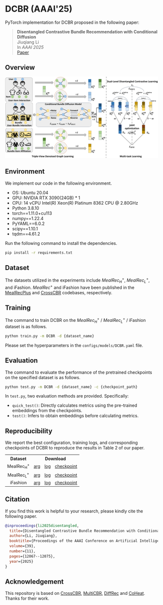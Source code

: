 # DCBR (AAAI'25)
PyTorch implementation for DCBR proposed in the following paper:
 >**Disentangled Contrastive Bundle Recommendation with Conditional Diffusion**  
 >Jiuqiang Li  
 >In *AAAI 2025*  
 >[Paper](https://doi.org/10.1609/aaai.v39i11.33314)

## Overview
<p>
<img src="./asset/DCBR.png" width="800">
</p>

## Environment
We implement our code in the following environment.

- OS: Ubuntu 20.04
- GPU: NVIDIA RTX 3090(24GB) * 1
- CPU: 14 vCPU Intel(R) Xeon(R) Platinum 8362 CPU @ 2.80GHz
- Python 3.8.10
- torch==1.11.0+cu113
- numpy==1.22.4
- PyYAML==6.0.2
- scipy==1.10.1
- tqdm==4.61.2

Run the following command to install the dependencies.
```bash
pip install -r requirements.txt
```

## Dataset
The datasets utilized in the experiments include $MealRec_H^+$, $MealRec_L^+$, and iFashion. $MealRec^+$ and iFashion have been published in the [MealRecPlus](https://github.com/WUT-IDEA/MealRecPlus/) and [CrossCBR](https://github.com/mysbupt/CrossCBR) codebases, respectively.

## Training
The command to train DCBR on the $MealRec_H^+$ / $MealRec_L^+$ / iFashion dataset is as follows.
```bash
python train.py -m DCBR -d {dataset_name}
```
  
Please set the hyperparameters in the `configs/models/DCBR.yaml` file.

## Evaluation
The command to evaluate the performance of the pretrained checkpoints on the specified dataset is as follows.
```bash
python test.py -m DCBR -d {dataset_name} -c {checkpoint_path}
```
In `test.py`, two evaluation methods are provided. Specifically:

- `quick_test()`: Directly calculates metrics using the pre-trained embeddings from the checkpoints.
- `test()`: Infers to obtain embeddings before calculating metrics.
## Reproducibility
We report the best configuration, training logs, and corresponding checkpoints of DCBR to reproduce the results in Table 2 of our paper.
<table>
  <tr>
    <th>Dataset</th>
    <th colspan="3">Download</th>
  </tr>
  <tr>
    <td align="center">MealRec<sub>H</sub><sup>+</sup></td>
    <td><a href="https://drive.google.com/file/d/1C6kWrU1t7Xq6DSgB1jqyW6P4ioX5sl7t/view">arg</a></td>
    <td><a href="https://drive.google.com/file/d/1H26X_ADYM7SVmBrTQ0bGCVkbNpnO21do/view">log</a></td>
    <td><a href="https://drive.google.com/file/d/1QeaaHTPkO-g8yd73ZjBtbYdjYVswCE-0/view">checkpoint</a></td>
  </tr>
  <tr>
    <td align="center">MealRec<sub>L</sub><sup>+</sup></td>
    <td><a href="https://drive.google.com/file/d/1MrrL24N6XrSdrLdHEfFOvq5qRm64SDQ8/view">arg</a></td>
    <td><a href="https://drive.google.com/file/d/1rRFtMWXguDCPeLBdxVylwTLPPjsDk5-x/view">log</a></td>
    <td><a href="https://drive.google.com/file/d/1HlAFDY5RTmx9RatkirTYGZSV5m_ChgsL/view">checkpoint</a></td>
  </tr>
  <tr>
    <td align="center">iFashion</td>
    <td><a href="https://drive.google.com/file/d/1DJMRDDWSApmgo8dIvPm-lL47qu9nnMPe/view">arg</a></td>
    <td><a href="https://drive.google.com/file/d/1mN6sRN81NkRw5AFX6nyD_VyTLxIKNRlW/view">log</a></td>
    <td><a href="https://drive.google.com/file/d/1F3wN8EGcs0f5AaR92-pk25va9M9Qejn5/view">checkpoint</a></td>
  </tr>
</table>

## Citation
If you find this work is helpful to your research, please kindly cite the following paper.
```bibtex
@inproceedings{li2025disentangled,
  title={Disentangled Contrastive Bundle Recommendation with Conditional Diffusion},
  author={Li, Jiuqiang},
  booktitle={Proceedings of the AAAI Conference on Artificial Intelligence},
  volume={39},
  number={11},
  pages={12067--12075},
  year={2025}
}
```

## Acknowledgement
​​This repository is based on [CrossCBR](https://github.com/mysbupt/CrossCBR), [MultiCBR](https://github.com/HappyPointer/MultiCBR), [DiffRec](https://github.com/YiyanXu/DiffRec) and [CoHeat](https://github.com/snudatalab/CoHeat). Thanks for their work.